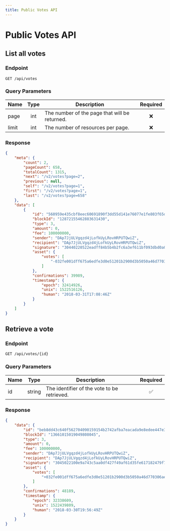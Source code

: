 ```yaml
---
title: Public Votes API
---
```


# Public Votes API

## List all votes

### Endpoint

```
GET /api/votes
```

### Query Parameters

| Name  | Type | Description                                   | Required |
|-------|:----:|-----------------------------------------------|:--------:|
| page  | int  | The number of the page that will be returned. | :x:      |
| limit | int  | The number of resources per page.             | :x:      |

### Response

```json
{
    "meta": {
        "count": 2,
        "pageCount": 658,
        "totalCount": 1315,
        "next": "/v2/votes?page=2",
        "previous": null,
        "self": "/v2/votes?page=1",
        "first": "/v2/votes?page=1",
        "last": "/v2/votes?page=658"
    },
    "data": [
        {
            "id": "560959e435cbf8eec60691890f3dd55d141e76077e1fe803f65d137c91099240",
            "blockId": "12872155462883631430",
            "type": 3,
            "amount": 0,
            "fee": 100000000,
            "sender": "DAp7JjULVgqzd4jLofkUyLRovHRPUTQwiZ",
            "recipient": "DAp7JjULVgqzd4jLofkUyLRovHRPUTQwiZ",
            "signature": "30440220522eadff84b5b4b2fc6a3ef611bf093dbd0a06963c32c767ee28729898d0a1d302203f851594e5b2271a987e98daa4fc8b5f384fac65c41eb1c43739af2d4b5dc902",
            "asset": {
                "votes": [
                    "-032fe001dff675a6edfe3d0e51201b2900d3b5050a46d770306aefaa574c022672"
                ]
            },
            "confirmations": 39989,
            "timestamp": {
                "epoch": 32414926,
                "unix": 1522516126,
                "human": "2018-03-31T17:08:46Z"
            }
        }
    ]
}
```

## Retrieve a vote

### Endpoint

```
GET /api/votes/{id}
```

### Query Parameters

| Name | Type   | Description                                 | Required           |
|------|:------:|---------------------------------------------|:------------------:|
| id   | string | The identifier of the vote to be retrieved. | :white_check_mark: |

### Response

```json
{
    "data": {
        "id": "beb8dd43c640f562704090159154b2742afba7eacada9e8edee447e34e7675c6",
        "blockId": "13661015019049808045",
        "type": 3,
        "amount": 0,
        "fee": 100000000,
        "sender": "DAp7JjULVgqzd4jLofkUyLRovHRPUTQwiZ",
        "recipient": "DAp7JjULVgqzd4jLofkUyLRovHRPUTQwiZ",
        "signature": "3045022100e9a743c5aa0df427f49af61d35fe617182479f7e8d368ce23b7ec43ab6d269c80220193aafd4ccb3eedbd76ded7ea99f31629013dc3af60540029fe98b274d42d284",
        "asset": {
            "votes": [
                "+032fe001dff675a6edfe3d0e51201b2900d3b5050a46d770306aefaa574c022672"
            ]
        },
        "confirmations": 48189,
        "timestamp": {
            "epoch": 32338609,
            "unix": 1522439809,
            "human": "2018-03-30T19:56:49Z"
        }
    }
}
```

